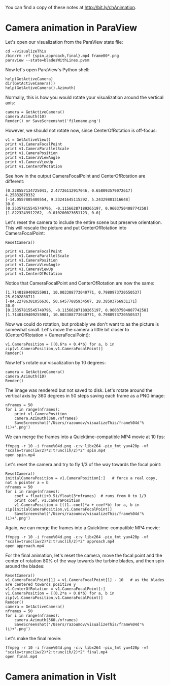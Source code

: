 You can find a copy of these notes at http://bit.ly/chAnimation.

# Camera animation in ParaView

Let's open our visualization from the ParaView state file:

~~~{.bash}
cd ~/visualizeThis
/bin/rm -rf {spin,approach,final}.mp4 frame00*.png
paraview --state=bladesWithLines.pvsm
~~~

Now let's open ParaView's Python shell:

~~~{.python}
help(GetActiveCamera)
dir(GetActiveCamera())
help(GetActiveCamera().Azimuth)
~~~

Normally, this is how you would rotate your visualization around the vertical axis:

~~~{.python}
camera = GetActiveCamera()
camera.Azimuth(10)
Render() or SaveScreenshot('filename.png')
~~~

However, we should not rotate now, since CenterOfRotation is off-focus:

~~~{.python}
v1 = GetActiveView()
print v1.CameraFocalPoint
print v1.CameraParallelScale
print v1.CameraPosition
print v1.CameraViewAngle
print v1.CameraViewUp
print v1.CenterOfRotation
~~~

See how in the output CameraFocalPoint and CenterOfRotation are different:

~~~
[0.228557134725041, 2.47726112917046, 0.658093579072617]
4.25832870332
[-14.0557805400554, 9.23241645115292, 5.24329881316648]
30.0
[0.25357815545749796, -0.11566287189265197, 0.9603750408774258]
[1.8223249912262, -0.010200023651123, 0.0]
~~~~

Let's reset the camera to include the entire scene but preserve orientation. This will rescale the
picture and put CenterOfRotation into CameraFocalPoint:
	
~~~{.python}
ResetCamera()
~~~

~~~{.python}
print v1.CameraFocalPoint
print v1.CameraParallelScale
print v1.CameraPosition
print v1.CameraViewAngle
print v1.CameraViewUp
print v1.CenterOfRotation
~~~

Notice that CameraFocalPoint and CenterOfRotation are now the same:

~~~
[1.7140189409255981, 10.003308773040771, 0.7980973720550537]
25.6202838711
[-84.22786381056636, 50.64577885934507, 28.38503766931171]
30.0
[0.25357815545749796, -0.11566287189265197, 0.9603750408774258]
[1.7140189409255981, 10.003308773040771, 0.7980973720550537]
~~~

Now we could do rotation, but probably we don't want to as the picture is somewhat small. Let's move the
camera a little bit closer to (CenterOfRotation = CameraFocalPoint):

~~~{.python}
v1.CameraPosition = [(0.6*a + 0.4*b) for a, b in zip(v1.CameraPosition,v1.CameraFocalPoint)]
Render()
~~~

Now let's rotate our visualization by 10 degrees:

~~~{.python}
camera = GetActiveCamera()
camera.Azimuth(10)
Render()
~~~

The image was rendered but not saved to disk. Let's rotate around the vertical axis by 360 degrees in 50
steps saving each frame as a PNG image:

~~~{.python}
nframes = 50
for i in range(nframes):
    print v1.CameraPosition
    camera.Azimuth(360./nframes)
    SaveScreenshot('/Users/razoumov/visualizeThis/frame%04d'%(i)+'.png')
~~~

We can merge the frames into a Quicktime-compatible MP4 movie at 10 fps:

~~~{.bash}}
ffmpeg -r 10 -i frame%04d.png -c:v libx264 -pix_fmt yuv420p -vf "scale=trunc(iw/2)*2:trunc(ih/2)*2" spin.mp4
open spin.mp4
~~~

Let's reset the camera and try to fly 1/3 of the way towards the focal point:

~~~{.python}
ResetCamera()
initialCameraPosition = v1.CameraPosition[:]   # force a real copy, not a pointer a = b
nframes = 50
for i in range(nframes):
    coef = float(i+0.5)/float(3*nframes)  # runs from 0 to 1/3
    print coef, v1.CameraPosition
    v1.CameraPosition = [((1.-coef)*a + coef*b) for a, b in zip(initialCameraPosition,v1.CameraFocalPoint)]
    SaveScreenshot('/Users/razoumov/visualizeThis/frame%04d'%(i)+'.png')
~~~

Again, we can merge the frames into a Quicktime-compatible MP4 movie:

~~~{.bash}
ffmpeg -r 10 -i frame%04d.png -c:v libx264 -pix_fmt yuv420p -vf "scale=trunc(iw/2)*2:trunc(ih/2)*2" approach.mp4
open approach.mp4
~~~

For the final animation, let's reset the camera, move the focal point and the center of rotation 80% of
the way towards the turbine blades, and then spin around the blades:

~~~{.python}
ResetCamera()
v1.CameraFocalPoint[1] = v1.CameraFocalPoint[1] - 10   # as the blades are centered towards positive y
v1.CenterOfRotation = v1.CameraFocalPoint[:]
v1.CameraPosition = [(0.2*a + 0.8*b) for a, b in zip(v1.CameraPosition,v1.CameraFocalPoint)]
Render()
camera = GetActiveCamera()
nframes = 50
for i in range(nframes):
    camera.Azimuth(360./nframes)
    SaveScreenshot('/Users/razoumov/visualizeThis/frame%04d'%(i)+'.png')
~~~

Let's make the final movie:

~~~{.bash}
ffmpeg -r 10 -i frame%04d.png -c:v libx264 -pix_fmt yuv420p -vf "scale=trunc(iw/2)*2:trunc(ih/2)*2" final.mp4
open final.mp4
~~~

# Camera animation in VisIt
